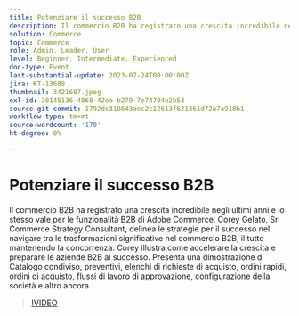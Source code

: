 ```yaml
---
title: Potenziare il successo B2B
description: Il commercio B2B ha registrato una crescita incredibile negli ultimi anni e lo stesso vale per le funzionalità B2B di Adobe Commerce. Corey Gelato, Sr Commerce Strategy Consultant, delinea le strategie per il successo nel navigare tra le trasformazioni significative nel commercio B2B, il tutto mantenendo la concorrenza. Corey illustra come accelerare la crescita e preparare le aziende B2B al successo. Presenta una dimostrazione di Catalogo condiviso, preventivi, elenchi di richieste di acquisto, ordini rapidi, ordini di acquisto, flussi di lavoro di approvazione, configurazione della società e altro ancora.
solution: Commerce
topic: Commerce
role: Admin, Leader, User
level: Beginner, Intermediate, Experienced
doc-type: Event
last-substantial-update: 2023-07-24T00:00:00Z
jira: KT-13688
thumbnail: 3421687.jpeg
exl-id: 38145136-4868-42ea-b279-7e74704e2b53
source-git-commit: 1792dc318643aec2c12613f621361d72a7a918b1
workflow-type: tm+mt
source-wordcount: '170'
ht-degree: 0%

---
```


# Potenziare il successo B2B

Il commercio B2B ha registrato una crescita incredibile negli ultimi anni e lo stesso vale per le funzionalità B2B di Adobe Commerce. Corey Gelato, Sr Commerce Strategy Consultant, delinea le strategie per il successo nel navigare tra le trasformazioni significative nel commercio B2B, il tutto mantenendo la concorrenza. Corey illustra come accelerare la crescita e preparare le aziende B2B al successo. Presenta una dimostrazione di Catalogo condiviso, preventivi, elenchi di richieste di acquisto, ordini rapidi, ordini di acquisto, flussi di lavoro di approvazione, configurazione della società e altro ancora.

>[!VIDEO](https://video.tv.adobe.com/v/3421687/?learn=on)

